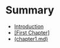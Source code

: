 # Summary

* [Introduction](README.md)
* [[First Chapter]](gdal/gdal.md)
* [(chapter1.md)](spark.md)


